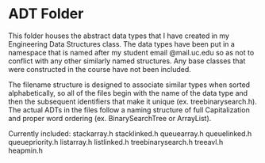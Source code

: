 # ADT Folder

This folder houses the abstract data types that I have created in my
Engineering Data Structures class. The data types have been put in
a namespace that is named after my student email @mail.uc.edu so as
not to conflict with any other similarly named structures. Any base
classes that were constructed in the course have not been included.

The filename structure is designed to associate similar types when
sorted alphabetically, so all of the files begin with the name of
the data type and then the subsequent identifiers that make it
unique (ex. treebinarysearch.h). The actual ADTs in the files
follow a naming structure of full Capitalization and proper word
ordering (ex. BinarySearchTree or ArrayList).

Currently included:
stackarray.h
stacklinked.h
queuearray.h
queuelinked.h
queuepriority.h
listarray.h
listlinked.h
treebinarysearch.h
treeavl.h
heapmin.h
